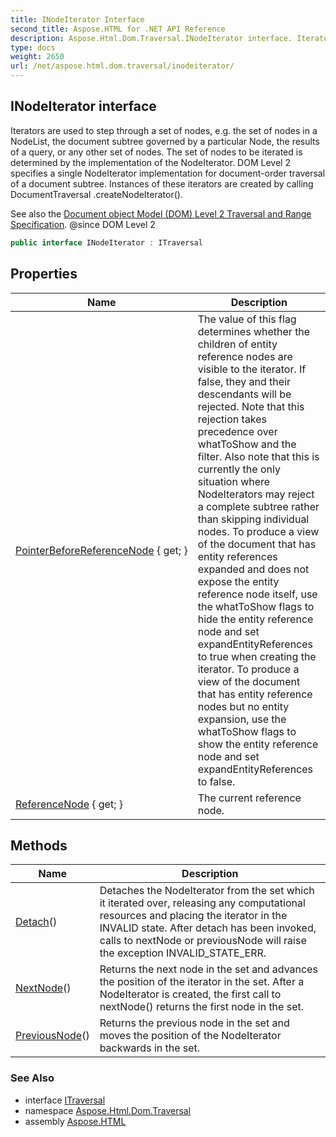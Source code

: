 ```yaml
---
title: INodeIterator Interface
second_title: Aspose.HTML for .NET API Reference
description: Aspose.Html.Dom.Traversal.INodeIterator interface. Iterators are used to step through a set of nodes e.g. the set of nodes in a NodeList the document subtree governed by a particular Node the results of a query or any other set of nodes. The set of nodes to be iterated is determined by the implementation of the NodeIterator. DOM Level 2 specifies a single NodeIterator implementation for document-order traversal of a document subtree. Instances of these iterators are created by calling DocumentTraversal .createNodeIterator
type: docs
weight: 2650
url: /net/aspose.html.dom.traversal/inodeiterator/
---
```

## INodeIterator interface

Iterators are used to step through a set of nodes, e.g. the set of nodes in a NodeList, the document subtree governed by a particular Node, the results of a query, or any other set of nodes. The set of nodes to be iterated is determined by the implementation of the NodeIterator. DOM Level 2 specifies a single NodeIterator implementation for document-order traversal of a document subtree. Instances of these iterators are created by calling DocumentTraversal .createNodeIterator().

See also the [Document object Model (DOM) Level 2 Traversal and Range Specification](http://www.w3.org/TR/2000/REC-DOM-Level-2-Traversal-Range-20001113). @since DOM Level 2

```csharp
public interface INodeIterator : ITraversal
```

## Properties

| Name | Description |
| --- | --- |
| [PointerBeforeReferenceNode](../../aspose.html.dom.traversal/inodeiterator/pointerbeforereferencenode/) { get; } | The value of this flag determines whether the children of entity reference nodes are visible to the iterator. If false, they and their descendants will be rejected. Note that this rejection takes precedence over whatToShow and the filter. Also note that this is currently the only situation where NodeIterators may reject a complete subtree rather than skipping individual nodes. To produce a view of the document that has entity references expanded and does not expose the entity reference node itself, use the whatToShow flags to hide the entity reference node and set expandEntityReferences to true when creating the iterator. To produce a view of the document that has entity reference nodes but no entity expansion, use the whatToShow flags to show the entity reference node and set expandEntityReferences to false. |
| [ReferenceNode](../../aspose.html.dom.traversal/inodeiterator/referencenode/) { get; } | The current reference node. |

## Methods

| Name | Description |
| --- | --- |
| [Detach](../../aspose.html.dom.traversal/inodeiterator/detach/)() | Detaches the NodeIterator from the set which it iterated over, releasing any computational resources and placing the iterator in the INVALID state. After detach has been invoked, calls to nextNode or previousNode will raise the exception INVALID_STATE_ERR. |
| [NextNode](../../aspose.html.dom.traversal/inodeiterator/nextnode/)() | Returns the next node in the set and advances the position of the iterator in the set. After a NodeIterator is created, the first call to nextNode() returns the first node in the set. |
| [PreviousNode](../../aspose.html.dom.traversal/inodeiterator/previousnode/)() | Returns the previous node in the set and moves the position of the NodeIterator backwards in the set. |

### See Also

* interface [ITraversal](../itraversal/)
* namespace [Aspose.Html.Dom.Traversal](../../aspose.html.dom.traversal/)
* assembly [Aspose.HTML](../../)
